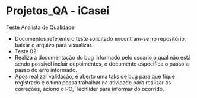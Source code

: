 # Projetos_QA - iCasei
 Teste Analista de Qualidade

 - Documentos referente o teste solicitado encontram-se no repositório, baixar o arquivo para visualizar.
 - Teste 02:
 - Realiza a documentação do bug informado pelo usuario o qual não está sendo possivel incluir depoimentos, o documento especifica o passo a passo do erro informado.
 - Apos realizar validação, é aberto uma taks de bug para que fique registrado e o tima possa trabalhar na atividade para realizar as correções, aciono o PO, Techlider para informar do ocorrido.
